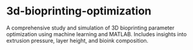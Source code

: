 # 3d-bioprinting-optimization
A comprehensive study and simulation of 3D bioprinting parameter optimization using machine learning and MATLAB. Includes insights into extrusion pressure, layer height, and bioink composition.

